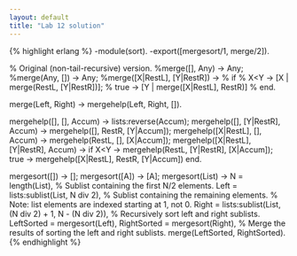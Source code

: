 ```yaml
---
layout: default
title: "Lab 12 solution"
---
```


{% highlight erlang %}
-module(sort).
-export([mergesort/1, merge/2]).

% Original (non-tail-recursive) version.
%merge([], Any) -> Any;
%merge(Any, []) -> Any;
%merge([X|RestL], [Y|RestR]) ->
%  if
%    X<Y  -> [X | merge(RestL, [Y|RestR])];
%    true -> [Y | merge([X|RestL], RestR)]
%  end.

merge(Left, Right) -> mergehelp(Left, Right, []).

mergehelp([], [], Accum) -> lists:reverse(Accum);
mergehelp([], [Y|RestR], Accum) -> mergehelp([], RestR, [Y|Accum]);
mergehelp([X|RestL], [], Accum) -> mergehelp(RestL, [], [X|Accum]);
mergehelp([X|RestL], [Y|RestR], Accum) ->
  if
  X<Y     -> mergehelp(RestL, [Y|RestR], [X|Accum]);
  true    -> mergehelp([X|RestL], RestR, [Y|Accum])
  end.

mergesort([]) -> [];
mergesort([A]) -> [A];
mergesort(List) ->
  N = length(List),
  % Sublist containing the first N/2 elements.
  Left = lists:sublist(List, N div 2),
  % Sublist containing the remaining elements.
  % Note: list elements are indexed starting at 1, not 0.
  Right = lists:sublist(List, (N div 2) + 1, N - (N div 2)),
  % Recursively sort left and right sublists.
  LeftSorted = mergesort(Left),
  RightSorted = mergesort(Right),
  % Merge the results of sorting the left and right sublists.
  merge(LeftSorted, RightSorted).
{% endhighlight %}
